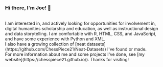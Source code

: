### Hi there, I'm Joe! 👋
<br>
I am interested in, and actively looking for opportunities for involvement in, digital humanities scholarship and education, as well as instructional design and data storytelling. I am comfortable with R, HTML, CSS, and JavaScript, and have some experience with Python and XML.
<br>
I also have a growing collection of [neat datasets](https://github.com/ChessPiece21/Neat-Datasets) I've found or made.
<br>
For more information about me and some projects I've done, see [my website](https://chesspiece21.github.io/). Thanks for visiting!
